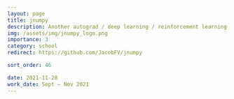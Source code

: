 ```yaml
---
layout: page
title: jnumpy
description: Another autograd / deep learning / reinforcement learning extension for numpy
img: /assets/img/jnumpy_logo.png
importance: 3
category: school
redirect: https://github.com/JacobFV/jnumpy

sort_order: 46

date: 2021-11-28
work_date: Sept – Nov 2021
---
```

